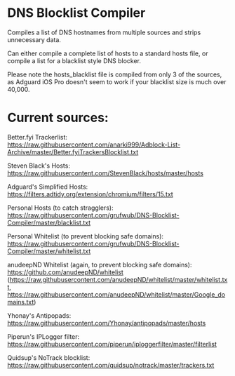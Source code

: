 # DNS Blocklist Compiler
Compiles a list of DNS hostnames from multiple sources and strips unnecessary data.

Can either compile a complete list of hosts to a standard hosts file, or compile a list for a blacklist style DNS blocker.

Please note the hosts_blacklist file is compiled from only 3 of the sources, as Adguard iOS Pro doesn't seem to work if your blacklist size is much over 40,000.

# Current sources:

Better.fyi Trackerlist: https://raw.githubusercontent.com/anarki999/Adblock-List-Archive/master/Better.fyiTrackersBlocklist.txt

Steven Black's Hosts: https://raw.githubusercontent.com/StevenBlack/hosts/master/hosts

Adguard's Simplified Hosts: https://filters.adtidy.org/extension/chromium/filters/15.txt

Personal Hosts (to catch stragglers): https://raw.githubusercontent.com/grufwub/DNS-Blocklist-Compiler/master/blacklist.txt

Personal Whitelist (to prevent blocking safe domains): https://raw.githubusercontent.com/grufwub/DNS-Blocklist-Compiler/master/whitelist.txt

anudeepND Whitelist (again, to prevent blocking safe domains): https://github.com/anudeepND/whitelist (https://raw.githubusercontent.com/anudeepND/whitelist/master/whitelist.txt, https://raw.githubusercontent.com/anudeepND/whitelist/master/Google_domains.txt)

Yhonay's Antipopads: https://raw.githubusercontent.com/Yhonay/antipopads/master/hosts

Piperun's IPLogger filter: https://raw.githubusercontent.com/piperun/iploggerfilter/master/filterlist

Quidsup's NoTrack blocklist: https://raw.githubusercontent.com/quidsup/notrack/master/trackers.txt
